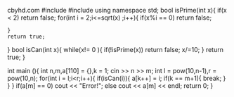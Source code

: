 cbyhd.com
#include<iostream>
#include<cmath>
using namespace std;
bool isPrime(int x){
    if(x < 2) return false;
    for(int i = 2;i<=sqrt(x) ;i++){
        if(x%i == 0) return false;
        
    }
    return true;
}
bool isCan(int x){
    while(x!= 0 ){
        if(!isPrime(x)) return false;
        x/=10;
    }
    return true;
}



int main (){
    int n,m,a[110] = {},k = 1;
    cin >> n >> m;
    int l = pow(10,n-1),r = pow(10,n);
    for(int i = l;i<r;i++){
        if(isCan(i)){
            a[k++] = i;
            if(k == m+1){
                break;
            }
        }
    }
    if(a[m] == 0) cout << "Error!";
    else cout << a[m] << endl;
    return 0;
}
